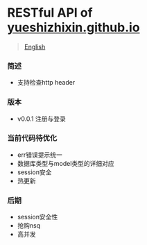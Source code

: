 # RESTful API of [yueshizhixin.github.io](https://yueshizhixin.github.io)

>[English](README.en.md)

### 简述
- 支持检查http header

### 版本
- v0.0.1 注册与登录 

### 当前代码待优化
- err错误提示统一
- 数据库类型与model类型的详细对应
- session安全
- 热更新


### 后期
- session安全性
- 抢购nsq
- 高并发
